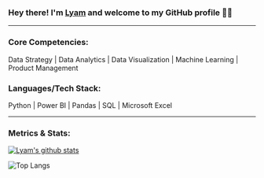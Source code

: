 ### Hey there! I'm [**Lyam**](https://www.linkedin.com/in/lyamlim) and welcome to my GitHub profile 👋🏻

---

### Core Competencies:
Data Strategy | Data Analytics | Data Visualization | Machine Learning | Product Management

### Languages/Tech Stack:
Python | Power BI | Pandas | SQL | Microsoft Excel

---

### Metrics & Stats:

[![Lyam's github stats](https://github-readme-stats.vercel.app/api?username=lyamlim97&count_private=true&show_icons=true&theme=radical&hide_rank=false)](https://github.com/anuraghazra/github-readme-stats)

![Top Langs](https://github-readme-stats.vercel.app/api/top-langs/?username=lyamlim97&langs_count=5)


<!--
**lyamlim97/lyamlim97** is a ✨ _special_ ✨ repository because its `README.md` (this file) appears on your GitHub profile.

Here are some ideas to get you started:

- 🔭 I’m currently working on ...
- 🌱 I’m currently learning ...
- 👯 I’m looking to collaborate on ...
- 🤔 I’m looking for help with ...
- 💬 Ask me about ...
- 📫 How to reach me: ...
- 😄 Pronouns: ...
- ⚡ Fun fact: ...
-->
